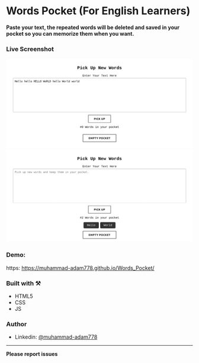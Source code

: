 # Words Pocket (For English Learners)

**Paste your text, the repeated words will be deleted and saved in your pocket so you can memorize them when you want.**

### Live Screenshot

![Desktop-view](./screenshot/img-1.png)
![Desktop-view](./screenshot/img-2.png)

### Demo:

https: https://muhammad-adam778.github.io/Words_Pocket/

### Built with ⚒️

- HTML5
- CSS
- JS

### Author

- Linkedin: [@muhammad-adam778](https://www.linkedin.com/in/muhammad-adam778/)

<hr>

**Please report issues**
